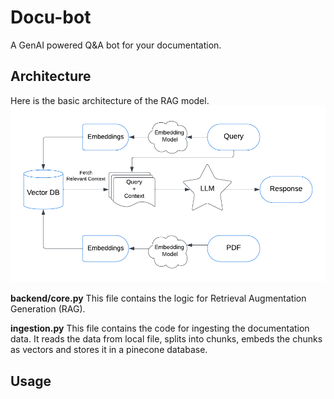 # Docu-bot
A GenAI powered Q&A bot for your documentation.

## Architecture
Here is the basic architecture of the RAG model.
![RAG Architecture](/static/imgs/rag_architecture.png)

**backend/core.py**
This file contains the logic for Retrieval Augmentation Generation (RAG).

**ingestion.py**
This file contains the code for ingesting the documentation data. It reads the data from local file, splits into chunks, embeds the chunks as vectors and stores it in a pinecone database.

## Usage
